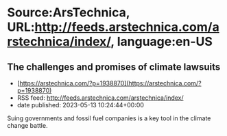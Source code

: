 # Source:ArsTechnica, URL:http://feeds.arstechnica.com/arstechnica/index/, language:en-US

## The challenges and promises of climate lawsuits
 - [https://arstechnica.com/?p=1938870](https://arstechnica.com/?p=1938870)
 - RSS feed: http://feeds.arstechnica.com/arstechnica/index/
 - date published: 2023-05-13 10:24:44+00:00

Suing governments and fossil fuel companies is a key tool in the climate change battle.

